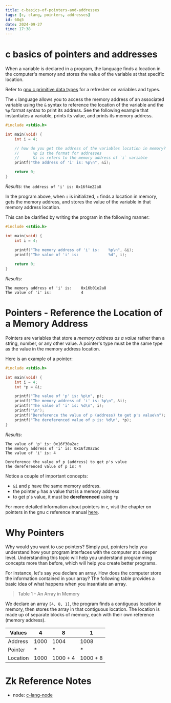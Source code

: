 ```yaml
---
title: c-basics-of-pointers-and-addresses
tags: [c, clang, pointers, addresses] 
id: 68q5
date: 2024-09-27
time: 17:38
---
```


# c basics of pointers and addresses

When a variable is declared in a program, the language finds a location in the
computer's memory and stores the value of the variable at that specific location.

Refer to [gnu c primitive data types](89t5%20gnu-c-primitive-data-types.md) for a refresher on variables and types.

The `c` language allows you to access the memory address of an associated variable
using the `&` syntax to reference the location of the variable and the `%p` format
syntax to print its address. See the following example that instantiates a variable, 
prints its value, and prints its memory address.

```c
#include <stdio.h>

int main(void) {
    int i = 4;

    // how do you get the address of the variables location in memory?
    //      %p is the format for addresses
    //      &i is refers to the memory address of `i` variable
    printf("the address of 'i' is: %p\n", &i);

    return 0;
}
```

*Results:* `the address of 'i' is: 0x16f4e22a8`

In the program above, when `i` is initialized, `c` finds a location in memory,
gets the memory address, and stores the value of the variable in that memory 
address location.

This can be clarified by writing the program in the following manner:

```c
#include <stdio.h>

int main(void) {
    int i = 4;
    
    printf("The memory address of 'i' is:    %p\n", &i);
    printf("The value of 'i' is:             %d", i);

    return 0;
}
```

*Results:*
```
The memory address of 'i' is:    0x16b01e2a8
The value of 'i' is:             4
```

# Pointers - Reference the Location of a Memory Address

Pointers are variables that store a *memory address as a value* rather than
a string, number, or any other value. A pointer's type must be the same type
as the value in the memory address location. 

Here is an example of a pointer:

```c
#include <stdio.h> 

int main(void) {
    int i = 4;
    int *p = &i;

    printf("The value of 'p' is: %p\n", p);
    printf("The memory address of 'i' is: %p\n", &i);
    printf("The value of 'i' is: %d\n", i);
    printf("\n");
    printf("Dereference the value of p (address) to get p's value\n");
    printf("The dereferenced value of p is: %d\n", *p);
}
```

*Results:*
```
The value of 'p' is: 0x16f30a2ac
The memory address of 'i' is: 0x16f30a2ac
The value of 'i' is: 4

Dereference the value of p (address) to get p's value
The dereferenced value of p is: 4
```

Notice a couple of important concepts:

- `&i` and `p` have the same memory address.
- the pointer `p` has a value that is a memory address
- to get p's value, it must be **dereferenced** using `*p` 

For more detailed information about pointers in `c`, visit the chapter on pointers
in the gnu c reference manual [here](https://www.gnu.org/software/gnu-c-manual/gnu-c-manual.html#Pointers).

# Why Pointers

Why would you want to use pointers? Simply put, pointers help you understand how
your program interfaces with the computer at a deeper level. Understanding this
topic will help you understand programming concepts more than before, which will
help you create better programs. 

For instance, let's say you declare an array. How does the computer store the 
information contained in your array? The following table provides a basic idea 
of what happens when you insantiate an array. 

> Table 1 - An Array in Memory

We declare an array `[4, 8, 1]`, the program finds a contiguous location in 
memory, then stores the array in that contiguous location. The location is made
up of separate blocks of memory, each with their own reference (memory address).

| Values | 4 | 8 | 1 |
| --------------- | --------------- | --------------- | --------------- |
| Address | 1000 | 1004 | 1008 |
| Pointer| * | * | * |
| Location| 1000 | 1000 + 4 | 1000 + 8 |

# Zk Reference Notes

- node: [c-lang-node](3xe5-c-lang-node.md)
































